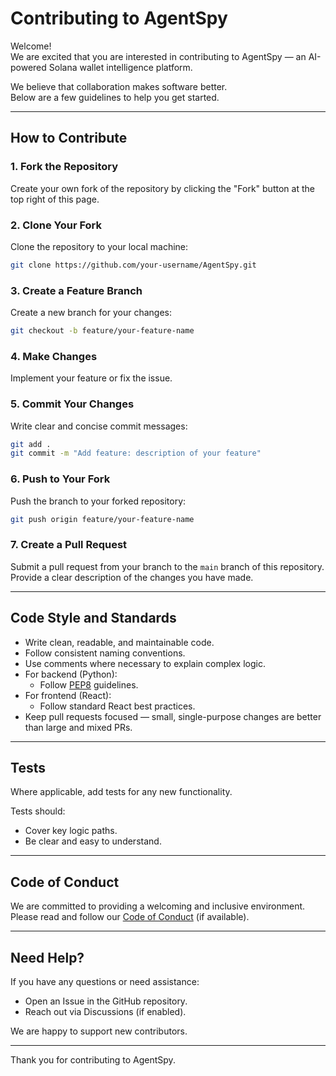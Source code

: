 # Contributing to AgentSpy

Welcome!  
We are excited that you are interested in contributing to AgentSpy — an AI-powered Solana wallet intelligence platform.

We believe that collaboration makes software better.  
Below are a few guidelines to help you get started.

---

## How to Contribute

### 1. Fork the Repository
Create your own fork of the repository by clicking the "Fork" button at the top right of this page.

### 2. Clone Your Fork
Clone the repository to your local machine:
```bash
git clone https://github.com/your-username/AgentSpy.git
```

### 3. Create a Feature Branch
Create a new branch for your changes:
```bash
git checkout -b feature/your-feature-name
```

### 4. Make Changes
Implement your feature or fix the issue.

### 5. Commit Your Changes
Write clear and concise commit messages:
```bash
git add .
git commit -m "Add feature: description of your feature"
```

### 6. Push to Your Fork
Push the branch to your forked repository:
```bash
git push origin feature/your-feature-name
```

### 7. Create a Pull Request
Submit a pull request from your branch to the `main` branch of this repository.
Provide a clear description of the changes you have made.

---

## Code Style and Standards

- Write clean, readable, and maintainable code.
- Follow consistent naming conventions.
- Use comments where necessary to explain complex logic.
- For backend (Python):
  - Follow [PEP8](https://peps.python.org/pep-0008/) guidelines.
- For frontend (React):
  - Follow standard React best practices.
- Keep pull requests focused — small, single-purpose changes are better than large and mixed PRs.

---

## Tests

Where applicable, add tests for any new functionality.

Tests should:
- Cover key logic paths.
- Be clear and easy to understand.

---

## Code of Conduct

We are committed to providing a welcoming and inclusive environment.  
Please read and follow our [Code of Conduct](CODE_OF_CONDUCT.md) (if available).

---

## Need Help?

If you have any questions or need assistance:
- Open an Issue in the GitHub repository.
- Reach out via Discussions (if enabled).

We are happy to support new contributors.

---

Thank you for contributing to AgentSpy.
